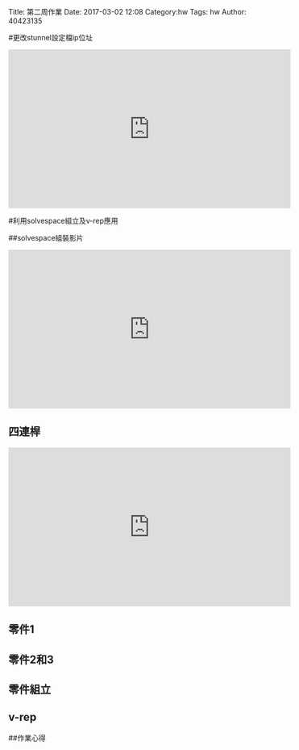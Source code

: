 Title: 第二周作業
Date: 2017-03-02 12:08
Category:hw
Tags: hw
Author: 40423135



<!-- PELICAN_END_SUMMARY -->


#更改stunnel設定檔ip位址

<iframe width="560" height="315" src="https://www.youtube.com/embed/dimG0uoppFw" frameborder="0" allowfullscreen></iframe>

#利用solvespace組立及v-rep應用

##solvespace組裝影片
<iframe width="560" height="315" src="https://www.youtube.com/embed/NA1x2dNeLBc" frameborder="0" allowfullscreen></iframe>

## 四連桿
<iframe width="560" height="315" src="https://www.youtube.com/embed/NA1x2dNeLBc" frameborder="0" allowfullscreen></iframe>

## 零件1

## 零件2和3


## 零件組立



## v-rep



##作業心得
